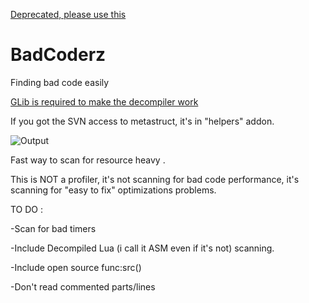 [Deprecated, please use this](https://www.gmodstore.com/market/view/6510)

# BadCoderz
Finding bad code easily

[GLib is required to make the decompiler work](https://github.com/notcake/glib)

If you got the SVN access to metastruct, it's in "helpers" addon.

![Output](http://extrem-team.com/console.png)


Fast way to scan for resource heavy .

This is NOT a profiler, it's not scanning for bad code performance, it's scanning for "easy to fix" optimizations problems.


TO DO :


-Scan for bad timers

-Include Decompiled Lua (i call it ASM even if it's not) scanning.

-Include open source func:src()

-Don't read commented parts/lines

